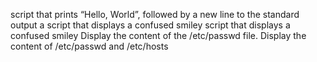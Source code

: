 script that prints “Hello, World”, followed by a new line to the standard output
a script that displays a confused smiley
script that displays a confused smiley
Display the content of the /etc/passwd file.
Display the content of /etc/passwd and /etc/hosts
